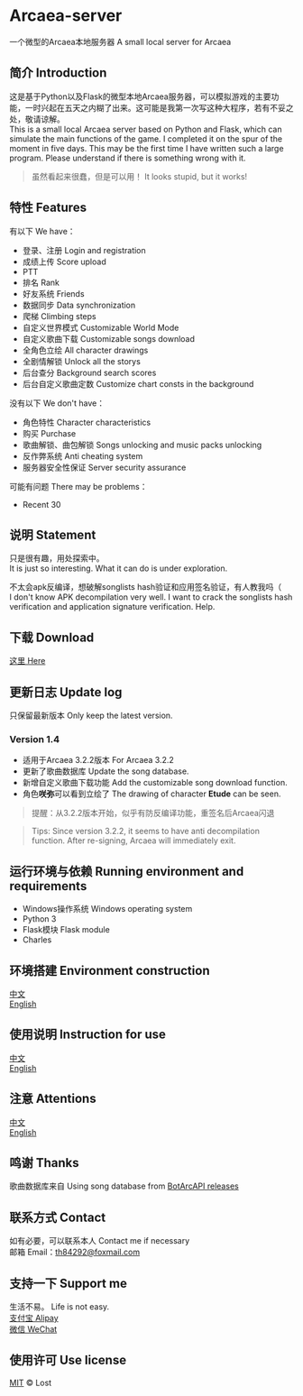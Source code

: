 # Arcaea-server
一个微型的Arcaea本地服务器  A small local server for Arcaea

## 简介 Introduction
这是基于Python以及Flask的微型本地Arcaea服务器，可以模拟游戏的主要功能，一时兴起在五天之内糊了出来。这可能是我第一次写这种大程序，若有不妥之处，敬请谅解。  
This is a small local Arcaea server based on Python and Flask, which can simulate the main functions of the game. I completed it on the spur of the moment in five days. This may be the first time I have written such a large program. Please understand if there is something wrong with it.
> 虽然看起来很蠢，但是可以用！
> It looks stupid, but it works!

## 特性 Features
有以下 We have：
- 登录、注册 Login and registration
- 成绩上传 Score upload
- PTT
- 排名 Rank
- 好友系统 Friends
- 数据同步 Data synchronization
- 爬梯 Climbing steps
- 自定义世界模式 Customizable World Mode
- 自定义歌曲下载 Customizable songs download
- 全角色立绘 All character drawings
- 全剧情解锁 Unlock all the storys
- 后台查分 Background search scores
- 后台自定义歌曲定数 Customize chart consts in the background

没有以下 We don't have：
- 角色特性 Character characteristics
- 购买 Purchase
- 歌曲解锁、曲包解锁 Songs unlocking and music packs unlocking
- 反作弊系统 Anti cheating system
- 服务器安全性保证 Server security assurance

可能有问题 There may be problems：
- Recent 30

## 说明 Statement
只是很有趣，用处探索中。  
It is just so interesting. What it can do is under exploration.

不太会apk反编译，想破解songlists hash验证和应用签名验证，有人教我吗（  
I don't know APK decompilation very well. I want to crack the songlists hash verification and application signature verification. Help.

## 下载 Download
[这里 Here](https://github.com/Lost-MSth/Arcaea-server/releases)

## 更新日志 Update log
只保留最新版本 Only keep the latest version.
### Version 1.4
- 适用于Arcaea 3.2.2版本 For Arcaea 3.2.2
- 更新了歌曲数据库 Update the song database.
- 新增自定义歌曲下载功能 Add the customizable song download function.
- 角色**咲弥**可以看到立绘了 The drawing of character **Etude** can be seen.

> 提醒：从3.2.2版本开始，似乎有防反编译功能，重签名后Arcaea闪退

> Tips: Since version 3.2.2, it seems to have anti decompilation function. After re-signing, Arcaea will immediately exit.

## 运行环境与依赖 Running environment and requirements
- Windows操作系统 Windows operating system
- Python 3
- Flask模块 Flask module
- Charles

## 环境搭建 Environment construction
[中文](https://github.com/Lost-MSth/Arcaea-server/wiki/%E7%8E%AF%E5%A2%83%E6%90%AD%E5%BB%BA)  
[English](https://github.com/Lost-MSth/Arcaea-server/wiki/Environment-construction)

## 使用说明 Instruction for use
[中文](https://github.com/Lost-MSth/Arcaea-server/wiki/%E4%BD%BF%E7%94%A8%E8%AF%B4%E6%98%8E)  
[English](https://github.com/Lost-MSth/Arcaea-server/wiki/Instruction-for-use)

## 注意 Attentions
[中文](https://github.com/Lost-MSth/Arcaea-server/wiki/%E6%B3%A8%E6%84%8F)  
[English](https://github.com/Lost-MSth/Arcaea-server/wiki/Attentions)

## 鸣谢 Thanks
歌曲数据库来自 Using song database from
[BotArcAPI releases](https://github.com/TheSnowfield/BotArcAPI/releases)

## 联系方式 Contact
如有必要，可以联系本人 Contact me if necessary  
邮箱 Email：th84292@foxmail.com

## 支持一下 Support me
生活不易。 Life is not easy.  
[支付宝 Alipay](https://github.com/Lost-MSth/Arcaea-server/blob/master/pic/Alipay.jpg)  
[微信 WeChat](https://github.com/Lost-MSth/Arcaea-server/blob/master/pic/WeChat.png)

## 使用许可 Use license
[MIT](LICENSE) © Lost
